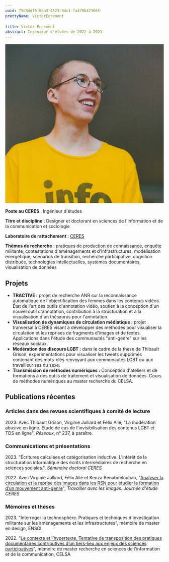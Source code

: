 ```yaml
---
uuid: 75d8ddf6-0ea3-4523-94c1-fa470b473665
prettyName: VictorEcrement

title: Victor Écrement
abstract: Ingénieur d'études de 2022 à 2023
---
```


![](victor-ecrement.jpg)

**Poste au CERES** : Ingénieur d'études

**Titre et discipline** : Designer et doctorant en sciences de l'information et de la communication et sociologie

**Laboratoire de rattachement :** [CERES](https://ceres-sorbonne.github.io/)

**Thèmes de recherche** : pratiques de production de connaissance, enquête militante, contestations d'aménagements et d'infrastructures, modélisation énergétique, scénarios de transition, recherche participative, cognition distribuée, technologies intellectuelles, systèmes documentaires, visualisation de données

## Projets

- **TRACTIVE :** projet de recherche ANR sur la reconnaissance automatique de l'objectification des femmes dans les contenus vidéos. État de l'art des outils d'annotation vidéo, soutien à la conception d'un nouvel outil d'annotation, contribution à la structuration et à la visualisation d'un thésaurus pour l'annotation.
- **Visualisation de dynamiques de circulation médiatique :** projet tranversal à CERES visant à développer des méthodes pour visualiser la circulation et les reprises de fragments d'images et de textes. Applications dans l'étude des communautés "anti-genre" sur les réseaux sociaux.
- **Modération des discours LGBT :** dans le cadre de la thèse de Thibault Grison, expérimentations pour visualiser les tweets supprimés contenant des mots-clés renvoyant aux communautés LGBT ou aux travailleur·ses du sexe.
- **Transmission de méthodes numériques :** Conception d'ateliers et de formations à des outils de traitement et visualisation de données. Cours de méthodes numériques au master recherche du CELSA.

## Publications récentes

### Articles dans des revues scientifiques à comité de lecture

2023\. Avec Thibault Grison, Virginie Julliard et Félix Alié, "La modération abusive en ligne. Étude de cas de l'invisibilisation des contenus LGBT et TDS en ligne", *Réseaux*, n° 237, à paraître.

### Communications et présentations

2023\. "Écritures calculées et catégorisation inductive. L’intérêt de la structuration informatique des écrits intermédiaires de recherche en sciences sociales.", *Séminaire doctoral CERES*

2022\. Avec Virginie Julliard, Félix Alié et Kenza Benabdelouhab, "[Analyser la circulation et la reprise des images dans les RSN pour étudier la formation d’un mouvement anti-genre](https://www.sfsic.org/evenement/travailler-avec-les-images/)", *Travailler avec les images. Journée d'étude CERES*

### Mémoires et thèses

2023\. "Interroger la technosphère. Pratiques et techniques d'investigation militante sur les aménagements et les infrastructures", mémoire de master en design, ENSCI

2022\. "[Le contexte et l’hypertexte. Tentative de transposition des pratiques documentaires contributives d’un tiers-lieu aux enjeux des sciences participatives](https://dumas.ccsd.cnrs.fr/dumas-03878265)", mémoire de master recherche en sciences de l'information et de la communication, CELSA
